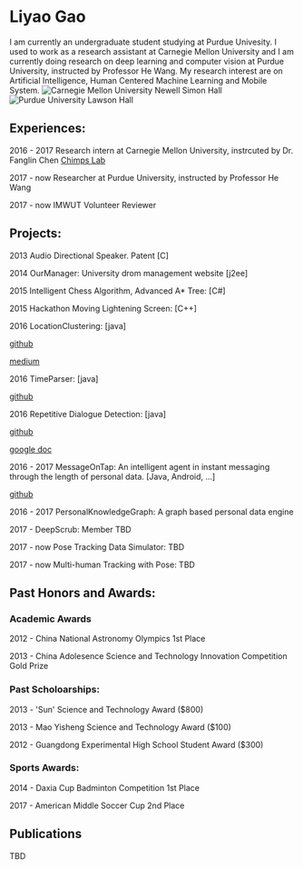 # Liyao Gao
I am currently an undergraduate student studying at Purdue Univesity. I used to work as a research assistant at Carnegie Mellon University and I am currently doing research on deep learning and computer vision at Purdue University, instructed by Professor He Wang. My research interest are on Artificial Intelligence, Human Centered Machine Learning and Mobile System. 
![Carnegie Mellon University Newell Simon Hall](http://wtwarchitects.com/wp-content/uploads/2014/08/CMU_CS_ExtBikeRack-1-635x505.jpg)
![Purdue University Lawson Hall](http://jackkozik.com/wp-content/gallery/purdue040513/purdue040513-6051.jpg)



## Experiences:

2016 - 2017 Research intern at Carnegie Mellon University, instrcuted by Dr. Fanglin Chen
[Chimps Lab](http://cmuchimps.org/)


2017 - now Researcher at Purdue University, instructed by Professor He Wang

2017 - now IMWUT Volunteer Reviewer

## Projects:

2013 Audio Directional Speaker. Patent [C]

2014 OurManager: University drom management website [j2ee]

2015 Intelligent Chess Algorithm, Advanced A* Tree: [C#]

2015 Hackathon Moving Lightening Screen: [C++]

2016 LocationClustering: [java]

[github](https://github.com/gaoliyao/LocationClustering)

[medium](https://medium.com/@marsgaocv/a-new-method-of-personal-location-classification-156ff8fc5c2c)

2016 TimeParser: [java]

[github](https://github.com/gaoliyao/TimeParser)

2016 Repetitive Dialogue Detection: [java]

[github](https://github.com/gaoliyao/RDD_Demo)

[google doc](https://docs.google.com/presentation/d/1kfDppvLh4PJA7ZBC5u8tlobFVcXXSuc-3RhUbo5gs8o/edit)

2016 - 2017 MessageOnTap: An intelligent agent in instant messaging through the length of personal data. [Java, Android, ...]

[github](https://github.com/MessageOnTap)

2016 - 2017 PersonalKnowledgeGraph: A graph based personal data engine

2017 - DeepScrub: Member TBD

2017 - now Pose Tracking Data Simulator: TBD

2017 - now Multi-human Tracking with Pose: TBD

## Past Honors and Awards: 
### Academic Awards

2012 - China National Astronomy Olympics 1st Place

2013 - China Adolesence Science and Technology Innovation Competition Gold Prize

### Past Scholoarships: 

2013 - 'Sun' Science and Technology Award ($800)

2013 - Mao Yisheng Science and Technology Award ($100)

2012 - Guangdong Experimental High School Student Award ($300)

### Sports Awards: 

2014 - Daxia Cup Badminton Competition 1st Place

2017 - American Middle Soccer Cup 2nd Place

## Publications
TBD
